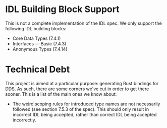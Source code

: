 # IDL Building Block Support

This is not a complete implementation of the IDL spec. We only support
the following IDL building blocks:

- Core Data Types (7.4.1)
- Interfaces — Basic (7.4.3)
- Anonymous Types (7.4.14)

# Technical Debt

This project is aimed at a particular purpose: generating Rust
bindings for DDS. As such, there are some corners we've cut in order
to get there sooner. This is a list of the main ones we know about:

- The weird scoping rules for introduced type names are not
  necessarily followed (see section 7.5.3 of the spec). This should
  only result in incorrect IDL being accepted, rather than correct IDL
  being accepted incorrectly.
